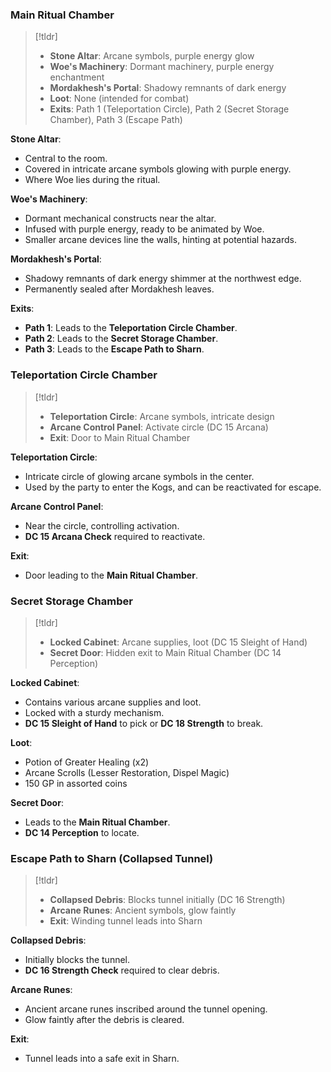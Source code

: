  ### Main Ritual Chamber

> [!tldr]
> 
> - **Stone Altar**: Arcane symbols, purple energy glow
> - **Woe's Machinery**: Dormant machinery, purple energy enchantment
> - **Mordakhesh's Portal**: Shadowy remnants of dark energy
> - **Loot**: None (intended for combat)
> - **Exits**: Path 1 (Teleportation Circle), Path 2 (Secret Storage Chamber), Path 3 (Escape Path)

**Stone Altar**:

- Central to the room.
- Covered in intricate arcane symbols glowing with purple energy.
- Where Woe lies during the ritual.

**Woe's Machinery**:

- Dormant mechanical constructs near the altar.
- Infused with purple energy, ready to be animated by Woe.
- Smaller arcane devices line the walls, hinting at potential hazards.

**Mordakhesh's Portal**:

- Shadowy remnants of dark energy shimmer at the northwest edge.
- Permanently sealed after Mordakhesh leaves.

**Exits**:

- **Path 1**: Leads to the **Teleportation Circle Chamber**.
- **Path 2**: Leads to the **Secret Storage Chamber**.
- **Path 3**: Leads to the **Escape Path to Sharn**.

### Teleportation Circle Chamber

> [!tldr]
> 
> - **Teleportation Circle**: Arcane symbols, intricate design
> - **Arcane Control Panel**: Activate circle (DC 15 Arcana)
> - **Exit**: Door to Main Ritual Chamber

**Teleportation Circle**:

- Intricate circle of glowing arcane symbols in the center.
- Used by the party to enter the Kogs, and can be reactivated for escape.

**Arcane Control Panel**:

- Near the circle, controlling activation.
- **DC 15 Arcana Check** required to reactivate.

**Exit**:

- Door leading to the **Main Ritual Chamber**.

### Secret Storage Chamber

> [!tldr]
> 
> - **Locked Cabinet**: Arcane supplies, loot (DC 15 Sleight of Hand)
> - **Secret Door**: Hidden exit to Main Ritual Chamber (DC 14 Perception)

**Locked Cabinet**:

- Contains various arcane supplies and loot.
- Locked with a sturdy mechanism.
- **DC 15 Sleight of Hand** to pick or **DC 18 Strength** to break.

**Loot**:

- Potion of Greater Healing (x2)
- Arcane Scrolls (Lesser Restoration, Dispel Magic)
- 150 GP in assorted coins

**Secret Door**:

- Leads to the **Main Ritual Chamber**.
- **DC 14 Perception** to locate.

### Escape Path to Sharn (Collapsed Tunnel)

> [!tldr]
> 
> - **Collapsed Debris**: Blocks tunnel initially (DC 16 Strength)
> - **Arcane Runes**: Ancient symbols, glow faintly
> - **Exit**: Winding tunnel leads into Sharn

**Collapsed Debris**:

- Initially blocks the tunnel.
- **DC 16 Strength Check** required to clear debris.

**Arcane Runes**:

- Ancient arcane runes inscribed around the tunnel opening.
- Glow faintly after the debris is cleared.

**Exit**:

- Tunnel leads into a safe exit in Sharn.